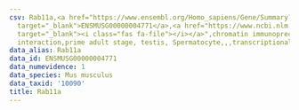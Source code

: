 ```yaml
---
csv: Rab11a,<a href="https://www.ensembl.org/Homo_sapiens/Gene/Summary?db=core;g=ENSMUSG00000004771"
  target="_blank">ENSMUSG00000004771</a>,<a href="https://www.ncbi.nlm.nih.gov/pubmed/25450459"
  target="_blank"><i class="fas fa-file"></i></a>",chromatin immunoprecipitation assay,direct
  interaction,prime adult stage, testis, Spermatocyte,,,transcriptional regulation,
data_alias: Rab11a
data_id: ENSMUSG00000004771
data_numevidence: 1
data_species: Mus musculus
data_taxid: '10090'
title: Rab11a
---
```

